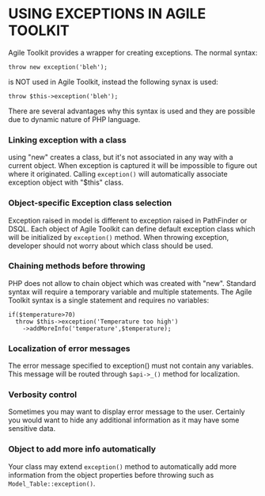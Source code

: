 # USING EXCEPTIONS IN AGILE TOOLKIT

Agile Toolkit provides a wrapper for creating exceptions. The normal syntax:

    throw new exception('bleh');

is NOT used in Agile Toolkit, instead the following synax is used:

    throw $this->exception('bleh');

There are several advantages why this syntax is used and they are possible due to dynamic nature of PHP language.

### Linking exception with a class
using "new" creates a class, but it's not associated in any way with a current object. When exception is captured it will be impossible to figure out where it originated. Calling `exception()` will automatically associate exception object with "$this" class.

### Object-specific Exception class selection
Exception raised in model is different to exception raised in PathFinder or DSQL. Each object of Agile Toolkit can define default exception class which will be initialized by `exception()` method. When throwing exception, developer should not worry about which class should be used.

### Chaining methods before throwing
PHP does not allow to chain object which was created with "new". Standard syntax will require a temporary variable and multiple statements. The Agile Toolkit syntax is a single statement and requires no variables:

    if($temperature>70)
      throw $this->exception('Temperature too high')
        ->addMoreInfo('temperature',$temperature);

### Localization of error messages
The error message specified to exception() must not contain any variables. This message will be routed through `$api->_()` method for localization.

### Verbosity control
Sometimes you may want to display error message to the user. Certainly you would want to hide any additional information as it may have some sensitive data.

### Object to add more info automatically
Your class may extend `exception()` method to automatically add more information from the object properties before throwing such as `Model_Table::exception()`.